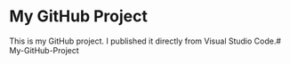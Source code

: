 # My GitHub Project

This is my GitHub project. I published it directly from Visual Studio Code.#   M y - G i t H u b - P r o j e c t  
 